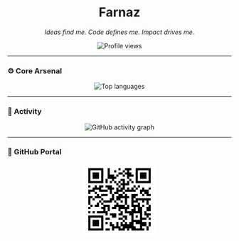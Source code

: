 <h1 align="center">Farnaz</h1>

<p align="center"><em>Ideas find me. Code defines me. Impact drives me.</em></p>

<p align="center">
  <img src="https://komarev.com/ghpvc/?username=farnaztr&label=Profile%20views&color=0e75b6&style=flat" alt="Profile views" />
</p>

---

### ⚙️ Core Arsenal

<p align="center">
  <img src="https://github-readme-stats.vercel.app/api/top-langs/?username=farnaztr&layout=compact&langs_count=6" alt="Top languages" />
</p>

---

### 📅 Activity

<p align="center">
  <img src="https://github-readme-activity-graph.vercel.app/graph?username=farnaztr&theme=react-dark&area=true" alt="GitHub activity graph" />
</p>

---

### 🔗 GitHub Portal

<p align="center">
  <a href="https://github.com/farnaztr" aria-label="GitHub Profile">
    <img src="https://github.com/Farnaztr/farnaztr/blob/main/QR%20CODE.png" alt="GitHub QR" width="160" />
  </a>
</p>
